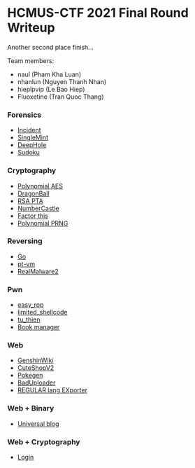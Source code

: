 # HCMUS-CTF 2021 Final Round Writeup

Another second place finish...

Team members:

- naul (Pham Kha Luan)
- nhanlun (Nguyen Thanh Nhan)
- hieplpvip (Le Bao Hiep)
- Fluoxetine (Tran Quoc Thang)

### Forensics

- [Incident](./Incident)
- [SingleMint](./SingleMint)
- [DeepHole](./DeepHole)
- [Sudoku](./Sudoku)

### Cryptography

- [Polynomial AES](./Polynomial%20AES)
- [DragonBall](./DragonBall)
- [RSA PTA](./RSA%20PTA)
- [NumberCastle](./NumberCastle)
- [Factor this](./Factor%20this)
- [Polynomial PRNG](./Polynomial%20PRNG)

### Reversing

- [Go](./Go)
- [pt-vm](./pt-vm)
- [RealMalware2](./RealMalware2)

### Pwn

- [easy_rop](./easy_rop)
- [limited_shellcode](./limited_shellcode)
- [tu_thien](./tu_thien)
- [Book manager](./Book%20manager)

### Web

- [GenshinWiki](./GenshinWiki)
- [CuteShopV2](./CuteShopV2)
- [Pokegen](./Pokegen)
- [BadUploader](./BadUploader)
- [REGULAR lang EXporter](./REGULAR%20lang%20EXporter)

### Web + Binary

- [Universal blog](./Universal%20blog)

### Web + Cryptography

- [Login](./Login)
